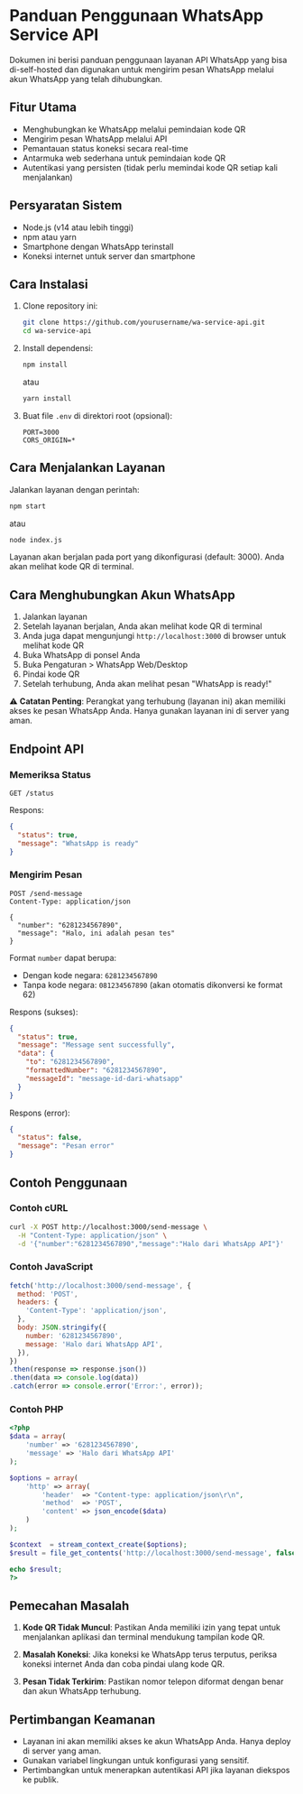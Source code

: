 # Panduan Penggunaan WhatsApp Service API

Dokumen ini berisi panduan penggunaan layanan API WhatsApp yang bisa di-self-hosted dan digunakan untuk mengirim pesan WhatsApp melalui akun WhatsApp yang telah dihubungkan.

## Fitur Utama

- Menghubungkan ke WhatsApp melalui pemindaian kode QR
- Mengirim pesan WhatsApp melalui API
- Pemantauan status koneksi secara real-time
- Antarmuka web sederhana untuk pemindaian kode QR
- Autentikasi yang persisten (tidak perlu memindai kode QR setiap kali menjalankan)

## Persyaratan Sistem

- Node.js (v14 atau lebih tinggi)
- npm atau yarn
- Smartphone dengan WhatsApp terinstall
- Koneksi internet untuk server dan smartphone

## Cara Instalasi

1. Clone repository ini:
   ```bash
   git clone https://github.com/yourusername/wa-service-api.git
   cd wa-service-api
   ```

2. Install dependensi:
   ```bash
   npm install
   ```
   atau
   ```bash
   yarn install
   ```

3. Buat file `.env` di direktori root (opsional):
   ```
   PORT=3000
   CORS_ORIGIN=*
   ```

## Cara Menjalankan Layanan

Jalankan layanan dengan perintah:

```bash
npm start
```

atau

```bash
node index.js
```

Layanan akan berjalan pada port yang dikonfigurasi (default: 3000). Anda akan melihat kode QR di terminal.

## Cara Menghubungkan Akun WhatsApp

1. Jalankan layanan
2. Setelah layanan berjalan, Anda akan melihat kode QR di terminal
3. Anda juga dapat mengunjungi `http://localhost:3000` di browser untuk melihat kode QR
4. Buka WhatsApp di ponsel Anda
5. Buka Pengaturan > WhatsApp Web/Desktop
6. Pindai kode QR
7. Setelah terhubung, Anda akan melihat pesan "WhatsApp is ready!"

⚠️ **Catatan Penting**: Perangkat yang terhubung (layanan ini) akan memiliki akses ke pesan WhatsApp Anda. Hanya gunakan layanan ini di server yang aman.

## Endpoint API

### Memeriksa Status

```
GET /status
```

Respons:
```json
{
  "status": true,
  "message": "WhatsApp is ready"
}
```

### Mengirim Pesan

```
POST /send-message
Content-Type: application/json

{
  "number": "6281234567890",
  "message": "Halo, ini adalah pesan tes"
}
```

Format `number` dapat berupa:
- Dengan kode negara: `6281234567890`
- Tanpa kode negara: `081234567890` (akan otomatis dikonversi ke format 62)

Respons (sukses):
```json
{
  "status": true,
  "message": "Message sent successfully",
  "data": {
    "to": "6281234567890",
    "formattedNumber": "6281234567890",
    "messageId": "message-id-dari-whatsapp"
  }
}
```

Respons (error):
```json
{
  "status": false,
  "message": "Pesan error"
}
```

## Contoh Penggunaan

### Contoh cURL

```bash
curl -X POST http://localhost:3000/send-message \
  -H "Content-Type: application/json" \
  -d '{"number":"6281234567890","message":"Halo dari WhatsApp API"}'
```

### Contoh JavaScript

```javascript
fetch('http://localhost:3000/send-message', {
  method: 'POST',
  headers: {
    'Content-Type': 'application/json',
  },
  body: JSON.stringify({
    number: '6281234567890',
    message: 'Halo dari WhatsApp API',
  }),
})
.then(response => response.json())
.then(data => console.log(data))
.catch(error => console.error('Error:', error));
```

### Contoh PHP

```php
<?php
$data = array(
    'number' => '6281234567890',
    'message' => 'Halo dari WhatsApp API'
);

$options = array(
    'http' => array(
        'header'  => "Content-type: application/json\r\n",
        'method'  => 'POST',
        'content' => json_encode($data)
    )
);

$context  = stream_context_create($options);
$result = file_get_contents('http://localhost:3000/send-message', false, $context);

echo $result;
?>
```

## Pemecahan Masalah

1. **Kode QR Tidak Muncul**: Pastikan Anda memiliki izin yang tepat untuk menjalankan aplikasi dan terminal mendukung tampilan kode QR.

2. **Masalah Koneksi**: Jika koneksi ke WhatsApp terus terputus, periksa koneksi internet Anda dan coba pindai ulang kode QR.

3. **Pesan Tidak Terkirim**: Pastikan nomor telepon diformat dengan benar dan akun WhatsApp terhubung.

## Pertimbangan Keamanan

- Layanan ini akan memiliki akses ke akun WhatsApp Anda. Hanya deploy di server yang aman.
- Gunakan variabel lingkungan untuk konfigurasi yang sensitif.
- Pertimbangkan untuk menerapkan autentikasi API jika layanan diekspos ke publik.
